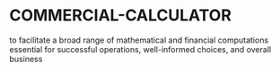 # COMMERCIAL-CALCULATOR
to facilitate a broad range of mathematical and financial computations essential for successful operations, well-informed choices, and overall business







